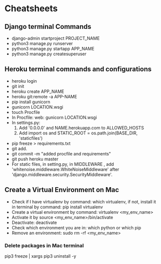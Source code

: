 # Cheatsheets
## Django terminal Commands
- django-admin startproject PROJECT_NAME
- python3 manage.py runserver
- python3 manage.py startapp APP_NAME
- python3 manage.py createsuperuser

## Heroku terminal commands and configurations
- heroku login
- git init
- heroku create APP_NAME
- heroku git:remote -a APP-NAME
- pip install gunicorn
- gunicorn LOCATION.wsgi
- touch Procfile
- In Procfile: web: gunicorn LOCATION.wsgi
- In settings.py:
  1. Add '0.0.0.0' and NAME.herokuapp.com to ALLOWED_HOSTS 
  2. Add import os and STATIC_ROOT = os.path.join(BASE_DIR, 'staticfiles')
- pip freeze > requirements.txt
- git add.
- git commit -m "added procfile and requirements"
- git push heroku master
- For static files, in setting.py, in MIDDLEWARE , add 'whitenoise.middleware.WhiteNoiseMiddleware' after 'django.middleware.security.SecurityMiddleware'.

## Create a Virtual Environment on Mac
- Check if I have virtualenv by command: which virtualenv, if not, install it in terminal by command: pip install virtualenv
- Create a virtual environment by command: virtualenv <my_env_name>
- Activate it by source <my_env_name>/bin/activate
- Deactivate: deactivate
- Check which environment you are in: which python or which pip
- Remove an environment: sudo rm -rf <my_env_name>

### Delete packages in Mac terminal  
pip3 freeze | xargs pip3 uninstall -y


